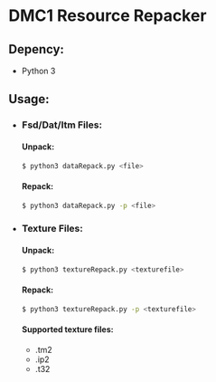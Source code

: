 # DMC1 Resource Repacker

## Depency:
* Python 3

## Usage:
* ### Fsd/Dat/Itm Files:

   #### Unpack:
    ```bash
    $ python3 dataRepack.py <file>
    ```
    #### Repack:
    ```bash
    $ python3 dataRepack.py -p <file>
    ```

* ### Texture Files:

    #### Unpack:
    ```bash
    $ python3 textureRepack.py <texturefile>
    ```
    #### Repack:
    ```bash
    $ python3 textureRepack.py -p <texturefile>
    ```

    #### Supported texture files:
    - .tm2
    - .ip2
    - .t32

